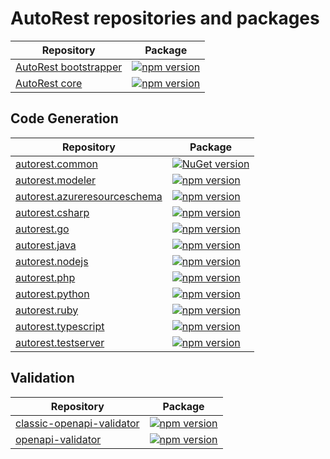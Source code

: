 # AutoRest repositories and packages

| Repository | Package |
| ---------- | ------- |
| [AutoRest bootstrapper](https://github.com/Azure/autorest/tree/master/src/autorest) | [![npm version](https://badge.fury.io/js/autorest.svg)](https://badge.fury.io/js/autorest) |
| [AutoRest core](https://github.com/Azure/autorest/tree/master/src/autorest-core) | [![npm version](https://badge.fury.io/js/%40microsoft.azure%2Fautorest-core.svg)](https://badge.fury.io/js/%40microsoft.azure%2Fautorest-core) |

## Code Generation

| Repository | Package |
| ---------- | ------- |
| [autorest.common](https://github.com/Azure/autorest.common) | [![NuGet version](https://badge.fury.io/nu/autorest.common.svg)](https://badge.fury.io/nu/autorest.common) |
| [autorest.modeler](https://github.com/Azure/autorest.modeler) | [![npm version](https://badge.fury.io/js/%40microsoft.azure%2Fautorest.modeler.svg)](https://badge.fury.io/js/%40microsoft.azure%2Fautorest.modeler) |
| [autorest.azureresourceschema](https://github.com/Azure/autorest.azureresourceschema) | [![npm version](https://badge.fury.io/js/%40microsoft.azure%2Fautorest.azureresourceschema.svg)](https://badge.fury.io/js/%40microsoft.azure%2Fautorest.azureresourceschema) |
| [autorest.csharp](https://github.com/Azure/autorest.csharp) | [![npm version](https://badge.fury.io/js/%40microsoft.azure%2Fautorest.csharp.svg)](https://badge.fury.io/js/%40microsoft.azure%2Fautorest.csharp) |
| [autorest.go](https://github.com/Azure/autorest.go) | [![npm version](https://badge.fury.io/js/%40microsoft.azure%2Fautorest.go.svg)](https://badge.fury.io/js/%40microsoft.azure%2Fautorest.go) |
| [autorest.java](https://github.com/Azure/autorest.java) | [![npm version](https://badge.fury.io/js/%40microsoft.azure%2Fautorest.java.svg)](https://badge.fury.io/js/%40microsoft.azure%2Fautorest.java) |
| [autorest.nodejs](https://github.com/Azure/autorest.nodejs) | [![npm version](https://badge.fury.io/js/%40microsoft.azure%2Fautorest.nodejs.svg)](https://badge.fury.io/js/%40microsoft.azure%2Fautorest.nodejs) |
| [autorest.php](https://github.com/Azure/autorest.php) | [![npm version](https://badge.fury.io/js/%40microsoft.azure%2Fautorest.php.svg)](https://badge.fury.io/js/%40microsoft.azure%2Fautorest.php) |
| [autorest.python](https://github.com/Azure/autorest.python) | [![npm version](https://badge.fury.io/js/%40microsoft.azure%2Fautorest.python.svg)](https://badge.fury.io/js/%40microsoft.azure%2Fautorest.python) |
| [autorest.ruby](https://github.com/Azure/autorest.ruby) | [![npm version](https://badge.fury.io/js/%40microsoft.azure%2Fautorest.ruby.svg)](https://badge.fury.io/js/%40microsoft.azure%2Fautorest.ruby) |
| [autorest.typescript](https://github.com/Azure/autorest.typescript) | [![npm version](https://badge.fury.io/js/%40microsoft.azure%2Fautorest.typescript.svg)](https://badge.fury.io/js/%40microsoft.azure%2Fautorest.typescript) |
| [autorest.testserver](https://github.com/Azure/autorest.testserver) | [![npm version](https://badge.fury.io/js/%40microsoft.azure%2Fautorest.testserver.svg)](https://badge.fury.io/js/%40microsoft.azure%2Fautorest.testserver) |

## Validation

| Repository | Package |
| ---------- | ------- |
| [classic-openapi-validator](https://github.com/Azure/azure-openapi-validator/tree/master/src/dotnet) | [![npm version](https://badge.fury.io/js/%40microsoft.azure%2Fclassic-openapi-validator.svg)](https://badge.fury.io/js/%40microsoft.azure%2Fclassic-openapi-validator) |
| [openapi-validator](https://github.com/Azure/azure-openapi-validator/tree/master/src/typescript) | [![npm version](https://badge.fury.io/js/%40microsoft.azure%2Fopenapi-validator.svg)](https://badge.fury.io/js/%40microsoft.azure%2Fopenapi-validator) |
